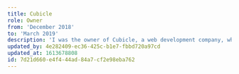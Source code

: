 ```yaml
---
title: Cubicle
role: Owner
from: 'December 2018'
to: 'March 2019'
description: 'I was the owner of Cubicle, a web development company, where I specialized in modern web and hybrid app development. Chances are that if it’s php or JavaScript I can most likely help you out. I do everything from static websites to full blown SaaS solutions.'
updated_by: 4e282409-ec36-425c-b1e7-fbbd720a97cd
updated_at: 1613678808
id: 7d21d660-e4f4-44ad-84a7-cf2e98eba762
---
```

